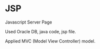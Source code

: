 # JSP

Javascript Server Page

Used Oracle DB, java code, jsp file.

Applied MVC (Model View Controller) model.
